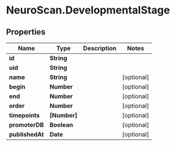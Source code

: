 # NeuroScan.DevelopmentalStage

## Properties

Name | Type | Description | Notes
------------ | ------------- | ------------- | -------------
**id** | **String** |  | 
**uid** | **String** |  | 
**name** | **String** |  | [optional] 
**begin** | **Number** |  | [optional] 
**end** | **Number** |  | [optional] 
**order** | **Number** |  | [optional] 
**timepoints** | **[Number]** |  | [optional] 
**promoterDB** | **Boolean** |  | [optional] 
**publishedAt** | **Date** |  | [optional] 


